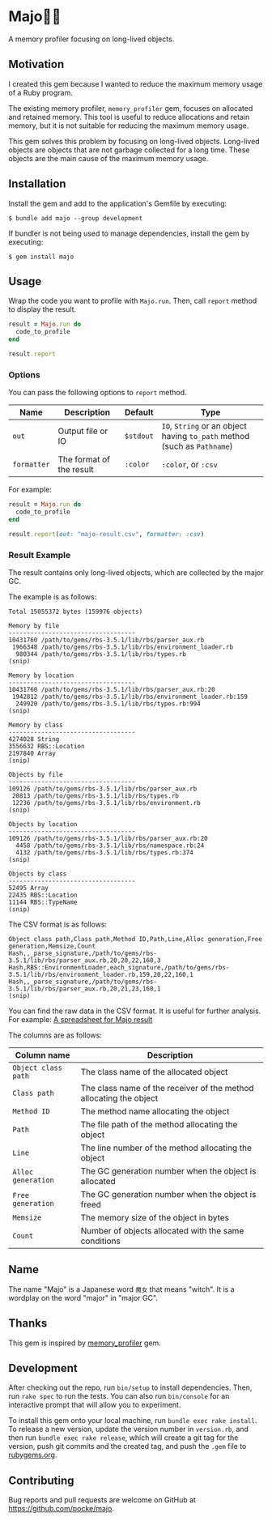 # Majo🧙‍♀️

A memory profiler focusing on long-lived objects.

## Motivation

I created this gem because I wanted to reduce the maximum memory usage of a Ruby program.

The existing memory profiler, `memory_profiler` gem, focuses on allocated and retained memory. This tool is useful to reduce allocations and retain memory, but it is not suitable for reducing the maximum memory usage.

This gem solves this problem by focusing on long-lived objects. Long-lived objects are objects that are not garbage collected for a long time. These objects are the main cause of the maximum memory usage.

## Installation

Install the gem and add to the application's Gemfile by executing:

    $ bundle add majo --group development

If bundler is not being used to manage dependencies, install the gem by executing:

    $ gem install majo

## Usage

Wrap the code you want to profile with `Majo.run`.
Then, call `report` method to display the result.

```ruby
result = Majo.run do
  code_to_profile
end

result.report
```

### Options

You can pass the following options to `report` method.

| Name        | Description              | Default   | Type                                                                     |
| ----------- | ------------------------ | --------- | ------------------------------------------------------------------------ |
| `out`       | Output file or IO        | `$stdout` | `IO`, `String` or an object having `to_path` method (such as `Pathname`) |
| `formatter` | The format of the result | `:color`  | `:color`, or `:csv`                                                      |

For example:

```ruby
result = Majo.run do
  code_to_profile
end

result.report(out: "majo-result.csv", formatter: :csv)
```

### Result Example

The result contains only long-lived objects, which are collected by the major GC.

The example is as follows:

```
Total 15055372 bytes (159976 objects)

Memory by file
-----------------------------------
10431760 /path/to/gems/rbs-3.5.1/lib/rbs/parser_aux.rb
 1966348 /path/to/gems/rbs-3.5.1/lib/rbs/environment_loader.rb
  980344 /path/to/gems/rbs-3.5.1/lib/rbs/types.rb
(snip)

Memory by location
-----------------------------------
10431760 /path/to/gems/rbs-3.5.1/lib/rbs/parser_aux.rb:20
 1942812 /path/to/gems/rbs-3.5.1/lib/rbs/environment_loader.rb:159
  249920 /path/to/gems/rbs-3.5.1/lib/rbs/types.rb:994
(snip)

Memory by class
-----------------------------------
4274028 String
3556632 RBS::Location
2197840 Array
(snip)

Objects by file
-----------------------------------
109126 /path/to/gems/rbs-3.5.1/lib/rbs/parser_aux.rb
 20813 /path/to/gems/rbs-3.5.1/lib/rbs/types.rb
 12236 /path/to/gems/rbs-3.5.1/lib/rbs/environment.rb
(snip)

Objects by location
-----------------------------------
109126 /path/to/gems/rbs-3.5.1/lib/rbs/parser_aux.rb:20
  4458 /path/to/gems/rbs-3.5.1/lib/rbs/namespace.rb:24
  4132 /path/to/gems/rbs-3.5.1/lib/rbs/types.rb:374
(snip)

Objects by class
-----------------------------------
52495 Array
22435 RBS::Location
11144 RBS::TypeName
(snip)
```

The CSV format is as follows:

```csv
Object class path,Class path,Method ID,Path,Line,Alloc generation,Free generation,Memsize,Count
Hash,,_parse_signature,/path/to/gems/rbs-3.5.1/lib/rbs/parser_aux.rb,20,20,22,160,3
Hash,RBS::EnvironmentLoader,each_signature,/path/to/gems/rbs-3.5.1/lib/rbs/environment_loader.rb,159,20,22,160,1
Hash,,_parse_signature,/path/to/gems/rbs-3.5.1/lib/rbs/parser_aux.rb,20,21,23,160,1
(snip)
```

You can find the raw data in the CSV format. It is useful for further analysis. For example: [A spreadsheet for Majo result](https://docs.google.com/spreadsheets/d/1Qe6ZSJ58bNfLbA_eSuL9FJy89taNPt325qAJnLDorOE/edit?gid=533761210#gid=533761210)

The columns are as follows:

| Column name         | Description                                                        |
| ------------------- | ------------------------------------------------------------------ |
| `Object class path` | The class name of the allocated object                             |
| `Class path`        | The class name of the receiver of the method allocating the object |
| `Method ID`         | The method name allocating the object                              |
| `Path`              | The file path of the method allocating the object                  |
| `Line`              | The line number of the method allocating the object                |
| `Alloc generation`  | The GC generation number when the object is allocated              |
| `Free generation`   | The GC generation number when the object is freed                  |
| `Memsize`           | The memory size of the object in bytes                             |
| `Count`             | Number of objects allocated with the same conditions               |

## Name

The name "Majo" is a Japanese word `魔女` that means "witch". It is a wordplay on the word "major" in "major GC".

## Thanks

This gem is inspired by [memory_profiler](https://github.com/SamSaffron/memory_profiler) gem.

## Development

After checking out the repo, run `bin/setup` to install dependencies. Then, run `rake spec` to run the tests. You can also run `bin/console` for an interactive prompt that will allow you to experiment.

To install this gem onto your local machine, run `bundle exec rake install`. To release a new version, update the version number in `version.rb`, and then run `bundle exec rake release`, which will create a git tag for the version, push git commits and the created tag, and push the `.gem` file to [rubygems.org](https://rubygems.org).

## Contributing

Bug reports and pull requests are welcome on GitHub at https://github.com/pocke/majo.
